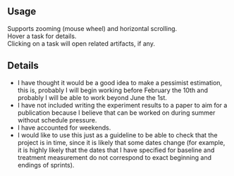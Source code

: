 ## Usage
Supports zooming (mouse wheel) and horizontal scrolling.<br>
Hover a task for details.<br>
Clicking on a task will open related artifacts, if any.<br>
## Details
+ I have thought it would be a good idea to make a pessimist estimation, this is, probably I will begin working before February the 10th and probably I will be able to work beyond June the 1st.
+ I have not included writing the experiment results to a paper to aim for a publication because I believe that can be worked on during summer without schedule pressure.
+ I have accounted for weekends.
+ I would like to use this just as a guideline to be able to check that the project is in time, since it is likely that some dates change (for example, it is highly likely that the dates that I have specified for baseline and treatment measurement do not correspond to exact beginning and endings of sprints).  
